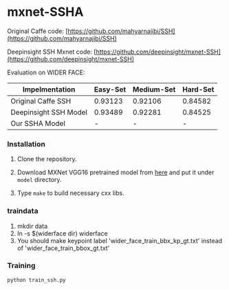 # mxnet-SSHA

Original Caffe code: [https://github.com/mahyarnajibi/SSH](https://github.com/mahyarnajibi/SSH)

Deepinsight SSH Mxnet code: [https://github.com/deepinsight/mxnet-SSH](https://github.com/deepinsight/mxnet-SSH)

Evaluation on WIDER FACE:

| Impelmentation     | Easy-Set | Medium-Set | Hard-Set |
| ------------------ | -------- | ---------- | -------- |
| Original Caffe SSH | 0.93123  | 0.92106    | 0.84582  |
| Deepinsight SSH Model      | 0.93489  | 0.92281    | 0.84525  |
| Our SSHA Model      | -  | -    | -  |

### Installation
1. Clone the repository.

2. Download MXNet VGG16 pretrained model from [here](http://data.dmlc.ml/models/imagenet/vgg/vgg16-0000.params) and put it under `model` directory.

3. Type `make` to build necessary cxx libs.

### traindata
1. mkdir data
2. ln -s $(widerface dir) widerface
3. You should make keypoint label 'wider_face_train_bbx_kp_gt.txt' instead of 'wider_face_train_bbox_gt.txt'

### Training

```
python train_ssh.py
```
